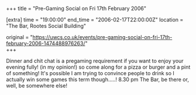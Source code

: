 +++
title = "Pre-Gaming Social on Fri 17th February 2006"

[extra]
time = "19:00:00"
end_time = "2006-02-17T22:00:00Z"
location = "The Bar, Rootes Social Building"

original = "https://uwcs.co.uk/events/pre-gaming-social-on-fri-17th-february-2006-1474488976263/"    
+++

Dinner and chit chat is a pregaming requirement if you want to enjoy your evening fully\! (in my opinion\!) so come along for a pizza or burger and a pint of something\! It's possible I am trying to convince people to drink so I actually win some games this term though.....\! 8.30 pm The Bar, be there or, well, be somewhere else\!

